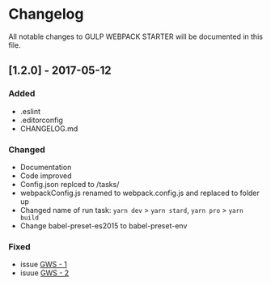 # Changelog
All notable changes to GULP WEBPACK STARTER will be documented in this file.

## [1.2.0] - 2017-05-12
### Added
  - .eslint
  - .editorconfig
  - CHANGELOG.md
### Changed
  - Documentation
  - Code improved
  - Config.json replced to /tasks/
  - webpackConfig.js renamed to webpack.config.js and replaced to folder up
  - Changed name of run task: `yarn dev` > `yarn stard`, `yarn pro` > `yarn build`
  - Change babel-preset-es2015 to babel-preset-env
### Fixed
  - issue [GWS - 1](https://github.com/wwwebman/gulp-webpack-starter/issues/3)
  - isuue [GWS - 2](https://github.com/wwwebman/gulp-webpack-starter/issues/4)
